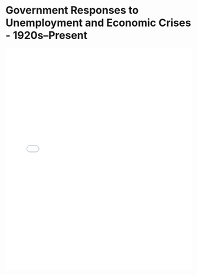 # Government Responses to Unemployment and Economic Crises - 1920s–Present

<embed src="Government Responses to Unemployment and Economic Crises - 1920s–Present.pdf" type="application/pdf" width="100%" height="600px">
